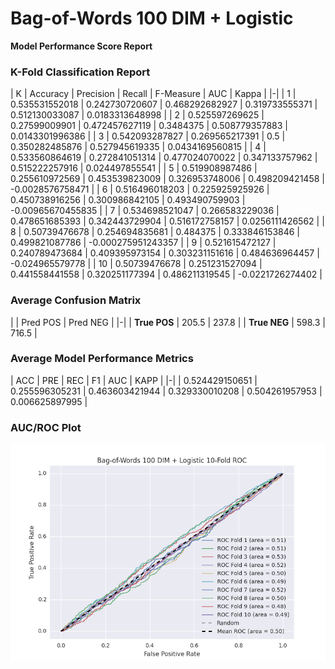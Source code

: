 # Bag-of-Words 100 DIM + Logistic
**Model Performance Score Report**

### K-Fold Classification Report
| K | Accuracy | Precision | Recall | F-Measure | AUC | Kappa |
|-|
| 1 | 0.535531552018 | 0.242730720607 | 0.468292682927 | 0.319733555371 | 0.512130033087 | 0.0183313648998 |
| 2 | 0.525597269625 | 0.27599009901 | 0.472457627119 | 0.3484375 | 0.508779357883 | 0.0143301996386 |
| 3 | 0.542093287827 | 0.269565217391 | 0.5 | 0.350282485876 | 0.527945619335 | 0.0434169560815 |
| 4 | 0.533560864619 | 0.272841051314 | 0.477024070022 | 0.347133757962 | 0.515222257916 | 0.024497855541 |
| 5 | 0.519908987486 | 0.255610972569 | 0.453539823009 | 0.326953748006 | 0.498209421458 | -0.0028576758471 |
| 6 | 0.516496018203 | 0.225925925926 | 0.450738916256 | 0.300986842105 | 0.493490759903 | -0.00965670455835 |
| 7 | 0.534698521047 | 0.266583229036 | 0.478651685393 | 0.342443729904 | 0.516172758157 | 0.0256111426562 |
| 8 | 0.50739476678 | 0.254694835681 | 0.484375 | 0.333846153846 | 0.499821087786 | -0.000275951243357 |
| 9 | 0.521615472127 | 0.240789473684 | 0.409395973154 | 0.303231151616 | 0.484636964457 | -0.024965579778 |
| 10 | 0.50739476678 | 0.251231527094 | 0.441558441558 | 0.320251177394 | 0.486211319545 | -0.0221726274402 |

### Average Confusion Matrix
| | Pred POS | Pred NEG |
|-|
| **True POS** | 205.5 | 237.8 |
| **True NEG** | 598.3 | 716.5 |

### Average Model Performance Metrics
| ACC | PRE | REC | F1 | AUC | KAPP |
|-|
| 0.524429150651 | 0.255596305231 | 0.463603421944 | 0.329330010208 | 0.504261957953 | 0.006625897995 |

### AUC/ROC Plot
![ROC Plot](bag-of-words_100_dim_+_logistic_auc-plot.png)
